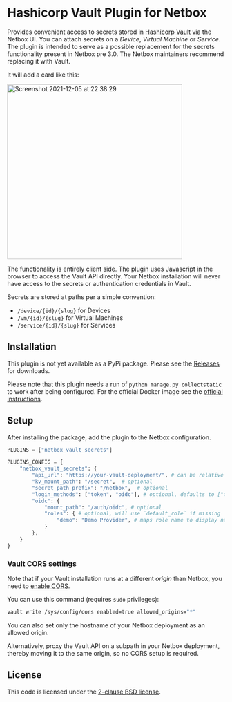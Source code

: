 # Hashicorp Vault Plugin for Netbox

Provides convenient access to secrets stored in [Hashicorp Vault](https://www.vaultproject.io/) via the Netbox UI. You can attach secrets on a _Device_, _Virtual Machine_ or _Service_. The plugin is intended to serve as a possible replacement for the secrets functionality present in Netbox pre 3.0. The Netbox maintainers recommend replacing it with Vault.

It will add a card like this:

<img width="405" alt="Screenshot 2021-12-05 at 22 38 29" src="https://user-images.githubusercontent.com/4941459/144764882-e735c08d-468a-40a3-822a-81e2b882ccba.png">

The functionality is entirely client side. The plugin uses Javascript in the browser to access the Vault API directly. Your Netbox installation will never have access to the secrets or authentication credentials in Vault.

Secrets are stored at paths per a simple convention:
- `/device/{id}/{slug}` for Devices
- `/vm/{id}/{slug}` for Virtual Machines
- `/service/{id}/{slug}` for Services

## Installation

This plugin is not yet available as a PyPi package. Please see the [Releases](https://github.com/ffddorf/netbox-vault-secrets/releases) for downloads.

Please note that this plugin needs a run of  `python manage.py collectstatic` to work after being configured. For the official Docker image see the [official instructions](https://github.com/netbox-community/netbox-docker/wiki/Using-Netbox-Plugins#custom-docker-file).

## Setup

After installing the package, add the plugin to the Netbox configuration.

```py
PLUGINS = ["netbox_vault_secrets"]

PLUGINS_CONFIG = {
    "netbox_vault_secrets": {
        "api_url": "https://your-vault-deployment/", # can be relative
        "kv_mount_path": "/secret",  # optional
        "secret_path_prefix": "/netbox",  # optional
        "login_methods": ["token", "oidc"], # optional, defaults to ["token"]
        "oidc": {
            "mount_path": "/auth/oidc", # optional
            "roles": { # optional, will use `default_role` if missing
                "demo": "Demo Provider", # maps role name to display name
            }
        },
    }
}
```

### Vault CORS settings

Note that if your Vault installation runs at a different _origin_ than Netbox, you need to [enable CORS](https://www.vaultproject.io/api/system/config-cors).

You can use this command (requires `sudo` privileges):

```sh
vault write /sys/config/cors enabled=true allowed_origins="*"
```

You can also set only the hostname of your Netbox deployment as an allowed origin.

Alternatively, proxy the Vault API on a subpath in your Netbox deployment, thereby moving it to the same origin, so no CORS setup is required.

## License

This code is licensed under the [2-clause BSD license](LICENSE.md).
